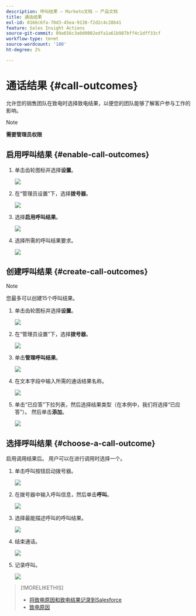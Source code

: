 ```yaml
---
description: 呼叫结果 — Marketo文档 — 产品文档
title: 通话结果
exl-id: 0166c6fa-70d3-45ea-9138-f2d2c4c28b41
feature: Sales Insight Actions
source-git-commit: 09a656c3a0d0002edfa1a61b987bff4c1dff33cf
workflow-type: tm+mt
source-wordcount: '180'
ht-degree: 2%

---
```


# 通话结果 {#call-outcomes}

允许您的销售团队在致电时选择致电结果，以便您的团队能够了解客户参与工作的影响。

>[!NOTE]
>
>**需要管理员权限**

## 启用呼叫结果 {#enable-call-outcomes}

1. 单击齿轮图标并选择&#x200B;**设置**。

   ![](assets/call-outcomes-1.png)

1. 在“管理员设置”下，选择&#x200B;**拨号器**。

   ![](assets/call-outcomes-2.png)

1. 选择&#x200B;**启用呼叫结果**。

   ![](assets/call-outcomes-3.png)

1. 选择所需的呼叫结果要求。

   ![](assets/call-outcomes-4.png)

## 创建呼叫结果 {#create-call-outcomes}

>[!NOTE]
>
>您最多可以创建15个呼叫结果。

1. 单击齿轮图标并选择&#x200B;**设置**。

   ![](assets/call-outcomes-5.png)

1. 在“管理员设置”下，选择&#x200B;**拨号器**。

   ![](assets/call-outcomes-6.png)

1. 单击&#x200B;**管理呼叫结果**。

   ![](assets/call-outcomes-7.png)

1. 在文本字段中输入所需的通话结果名称。

   ![](assets/call-outcomes-8.png)

1. 单击“已应答”下拉列表，然后选择结果类型（在本例中，我们将选择“已应答”）。 然后单击&#x200B;**添加**。

   ![](assets/call-outcomes-9.png)

## 选择呼叫结果 {#choose-a-call-outcome}

启用调用结果后。 用户可以在进行调用时选择一个。

1. 单击呼叫按钮启动拨号器。

   ![](assets/call-outcomes-10.png)

1. 在拨号器中输入呼叫信息，然后单击&#x200B;**呼叫**。

   ![](assets/call-outcomes-11.png)

1. 选择最能描述呼叫的呼叫结果。

   ![](assets/call-outcomes-12.png)

1. 结束通话。

   ![](assets/call-outcomes-13.png)

1. 记录呼叫。

   ![](assets/call-outcomes-14.png)

>[!MORELIKETHIS]
>
>* [将致电原因和致电结果记录到Salesforce](/help/marketo/product-docs/marketo-sales-insight/actions/phone/log-call-reasons-and-call-outcomes-to-salesforce.md)
>* [致电原因](/help/marketo/product-docs/marketo-sales-insight/actions/phone/call-reasons.md)
